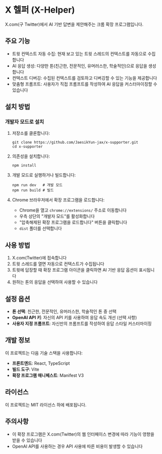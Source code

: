 # X 헬퍼 (X-Helper)

X.com(구 Twitter)에서 AI 기반 답변을 제안해주는 크롬 확장 프로그램입니다.

## 주요 기능

- 트윗 컨텍스트 자동 수집: 현재 보고 있는 트윗 스레드의 컨텍스트를 자동으로 수집합니다
- AI 응답 생성: 다양한 톤(친근한, 전문적인, 유머러스한, 학술적인)으로 응답을 생성합니다
- 컨텍스트 디버깅: 수집된 컨텍스트를 검토하고 디버깅할 수 있는 기능을 제공합니다
- 맞춤형 프롬프트: 사용자가 직접 프롬프트를 작성하여 AI 응답을 커스터마이징할 수 있습니다

## 설치 방법

### 개발자 모드로 설치

1. 저장소를 클론합니다:
   ```
   git clone https://github.com/JaesikYun-jax/x-supporter.git
   cd x-supporter
   ```

2. 의존성을 설치합니다:
   ```
   npm install
   ```

3. 개발 모드로 실행하거나 빌드합니다:
   ```
   npm run dev   # 개발 모드
   npm run build # 빌드
   ```

4. Chrome 브라우저에서 확장 프로그램을 로드합니다:
   - Chrome을 열고 `chrome://extensions/` 주소로 이동합니다
   - 우측 상단의 "개발자 모드"를 활성화합니다
   - "압축해제된 확장 프로그램을 로드합니다" 버튼을 클릭합니다
   - `dist` 폴더를 선택합니다

## 사용 방법

1. X.com(Twitter)에 접속합니다
2. 트윗 스레드를 열면 자동으로 컨텍스트가 수집됩니다
3. 트윗에 답장할 때 확장 프로그램 아이콘을 클릭하면 AI 기반 응답 옵션이 표시됩니다
4. 원하는 톤의 응답을 선택하여 사용할 수 있습니다

## 설정 옵션

- **톤 선택**: 친근한, 전문적인, 유머러스한, 학술적인 톤 중 선택
- **OpenAI API 키**: 자신의 API 키를 사용하여 응답 속도 개선 (선택 사항)
- **사용자 지정 프롬프트**: 자신만의 프롬프트를 작성하여 응답 스타일 커스터마이징

## 개발 정보

이 프로젝트는 다음 기술 스택을 사용합니다:

- **프론트엔드**: React, TypeScript
- **빌드 도구**: Vite
- **확장 프로그램 매니페스트**: Manifest V3

## 라이선스

이 프로젝트는 MIT 라이선스 하에 배포됩니다.

## 주의사항

- 이 확장 프로그램은 X.com(Twitter)의 웹 인터페이스 변경에 따라 기능이 영향을 받을 수 있습니다
- OpenAI API를 사용하는 경우 API 사용에 따른 비용이 발생할 수 있습니다
